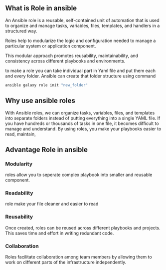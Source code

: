 ## What is Role in ansible
An Ansible role is a reusable, self-contained unit of automation that is used to organize and manage tasks, variables, files, templates, and handlers in a structured way.

Roles help to modularize the logic and configuration needed to manage a particular system or application component.

This modular approach promotes reusability, maintainability, and consistency across different playbooks and environments.

to make a role you can take individual part in Yaml file and put them each and every folder. Ansible can create that folder structure using command 
```bash
ansible galaxy role init "new_folder"
```

## Why use ansible roles
With Ansible roles, we can organize tasks, variables, files, and templates into separate folders instead of putting everything into a single YAML file. If you have hundreds or thousands of tasks in one file, it becomes difficult to manage and understand. By using roles, you make your playbooks easier to read, maintain,

## Advantage Role in ansible
### Modularity
roles allow you to seperate complex playbook into smaller and reusable component.

### Readability
role make your file cleaner and easier to read

### Reusability
Once created, roles can be reused across different playbooks and projects. This saves time and effort in writing redundant code.


### Collaboration
Roles facilitate collaboration among team members by allowing them to work on different parts of the infrastructure independently.

